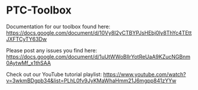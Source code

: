 # PTC-Toolbox

Documentation for our toolbox found here: https://docs.google.com/document/d/10Vy8I2yCTBYPJsHEbj0ly8ThYc4TEttJXFTCyTY63Dw

Please post any issues you find here: https://docs.google.com/document/d/1uUtWWoBllrYotReUaA9KZucNGBnm0AytwMf_x1thSAA

Check out our YouTube tutorial playlist: https://www.youtube.com/watch?v=3wkmBDgpb34&list=PLhL0fv9JyKMaWhaHmm21J6mgpp841zYYw

